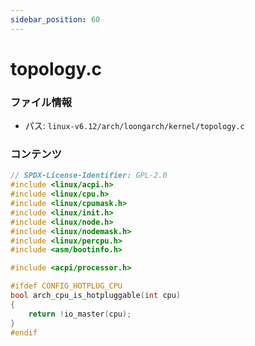 ```yaml
---
sidebar_position: 60
---
```

# topology.c

### ファイル情報

- パス: `linux-v6.12/arch/loongarch/kernel/topology.c`

### コンテンツ

```c
// SPDX-License-Identifier: GPL-2.0
#include <linux/acpi.h>
#include <linux/cpu.h>
#include <linux/cpumask.h>
#include <linux/init.h>
#include <linux/node.h>
#include <linux/nodemask.h>
#include <linux/percpu.h>
#include <asm/bootinfo.h>

#include <acpi/processor.h>

#ifdef CONFIG_HOTPLUG_CPU
bool arch_cpu_is_hotpluggable(int cpu)
{
	return !io_master(cpu);
}
#endif

```
